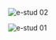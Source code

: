 ![e-stud 02](https://user-images.githubusercontent.com/85099922/221540738-c41f7f68-9fea-4b2d-a97b-9f2c9edaa0c1.png)

![e-stud 01](https://user-images.githubusercontent.com/85099922/221540730-2e2dda94-06fc-44d8-b6a7-ce4e99c1b80d.png)
